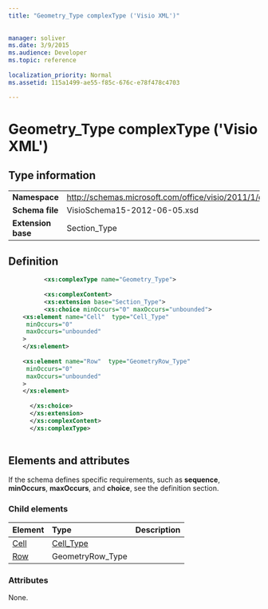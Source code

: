 ```yaml
---
title: "Geometry_Type complexType ('Visio XML')"
 
 
manager: soliver
ms.date: 3/9/2015
ms.audience: Developer
ms.topic: reference
 
localization_priority: Normal
ms.assetid: 115a1499-ae55-f85c-676c-e78f478c4703

---
```


# Geometry_Type complexType ('Visio XML')

## Type information

|||
|:-----|:-----|
|**Namespace** <br/> |http://schemas.microsoft.com/office/visio/2011/1/core  <br/> |
|**Schema file** <br/> |VisioSchema15-2012-06-05.xsd  <br/> |
|**Extension base** <br/> |Section_Type  <br/> |
   
## Definition

```XML
          <xs:complexType name="Geometry_Type">
          
          <xs:complexContent>
          <xs:extension base="Section_Type">
          <xs:choice minOccurs="0" maxOccurs="unbounded">
    <xs:element name="Cell"  type="Cell_Type"
     minOccurs="0"
     maxOccurs="unbounded"
    >
    </xs:element>
    
    <xs:element name="Row"  type="GeometryRow_Type"
     minOccurs="0"
     maxOccurs="unbounded"
    >
    </xs:element>
    
      </xs:choice>
      </xs:extension>
      </xs:complexContent>
      </xs:complexType>
      
```

## Elements and attributes

If the schema defines specific requirements, such as **sequence**, **minOccurs**, **maxOccurs**, and **choice**, see the definition section. 
  
### Child elements

|**Element**|**Type**|**Description**|
|:-----|:-----|:-----|
|[Cell](cell-element-geometry-sectionvisio-xml.md) <br/> |[Cell_Type](cell_type-complextypevisio-xml.md) <br/> ||
|[Row](row-element-geometry-sectionvisio-xml.md) <br/> |GeometryRow_Type  <br/> ||
   
### Attributes

None.
  

